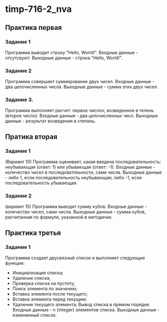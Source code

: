 # timp-716-2_nva
## Практика первая
### Задание 1
Программа выводит строку "Hello, World!".
Входные данные - отсутсвуют.
Выходные данные - строка "Hello, World!". 

### Задание 2
Программа совершает суммирование двух чисел.
Входные данные - два целочисленных числа.
Выходные данные - сумма этих двух чисел.

### Задание 3.
Программа выполняет расчет: первое числоо, возведенное в тепень (второе число).
Входные данные - два целочисленных числ.
Выходные данные - результат возведения в степень.

## Пратика вторая
### Задание 1
(Вариант 10)
Программа оценивает, какая введена последовательность: неубывающая (ответ: 1) или убывающая (ответ: -1).
Входные данные - количество чисел в последоватлеьности, сами числа.
Выходные данные - либо 1, если последовательность неубывающая, либо -1, если последовательность убывающая.

### Задание 2
(вариант 15)
Программа выводит сумму кубов.
Входные данные - количество чисел, сами числа.
Выходные данные - сумма кубов, расчитанная по формуле, указанной в методичке.

## Практика третья
### Задание 1
Программа создает двусвязный список и выполняет следующие функции:
* Инициализация списка;
* Удаление списка;
* Проверка списка на пустоту;
* Поиск элемента по значению;
* Вставка элемента после текущего;
* Вставка элемента перед текущим;
* Удаление текущего элемента;
Вывод списка в прямом порядке.
Входные данные - n (integer) элементов списка.
Выходные данные - измененный список.
